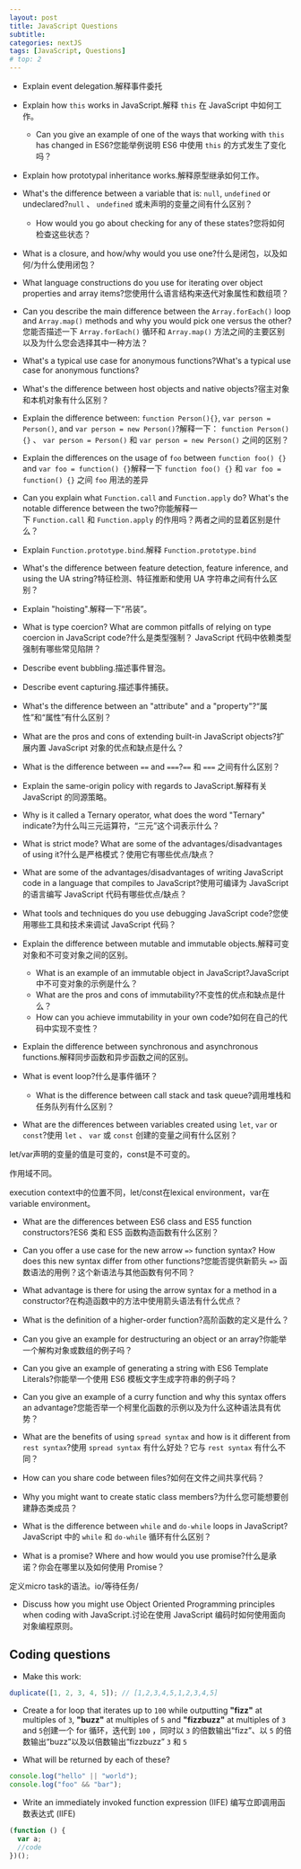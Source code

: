 ```yaml
---
layout: post
title: JavaScript Questions
subtitle:
categories: nextJS
tags: [JavaScript, Questions]
# top: 2
---
```


- Explain event delegation.解释事件委托



- Explain how `this` works in JavaScript.解释 `this` 在 JavaScript 中如何工作。
  - Can you give an example of one of the ways that working with `this` has changed in ES6?您能举例说明 ES6 中使用 `this` 的方式发生了变化吗？
  
  
- Explain how prototypal inheritance works.解释原型继承如何工作。



- What's the difference between a variable that is: `null`, `undefined` or undeclared?`null` 、 `undefined` 或未声明的变量之间有什么区别？
  - How would you go about checking for any of these states?您将如何检查这些状态？
  
  
- What is a closure, and how/why would you use one?什么是闭包，以及如何/为什么使用闭包？



- What language constructions do you use for iterating over object properties and array items?您使用什么语言结构来迭代对象属性和数组项？



- Can you describe the main difference between the `Array.forEach()` loop and `Array.map()` methods and why you would pick one versus the other?您能否描述一下 `Array.forEach()` 循环和 `Array.map()` 方法之间的主要区别以及为什么您会选择其中一种方法？



- What's a typical use case for anonymous functions?What's a typical use case for anonymous functions?



- What's the difference between host objects and native objects?宿主对象和本机对象有什么区别？



- Explain the difference between: `function Person(){}`, `var person = Person()`, and `var person = new Person()`?解释一下： `function Person(){}` 、 `var person = Person()` 和 `var person = new Person()` 之间的区别？



- Explain the differences on the usage of `foo` between `function foo() {}` and `var foo = function() {}`解释一下 `function foo() {}` 和 `var foo = function() {}` 之间 `foo` 用法的差异



- Can you explain what `Function.call` and `Function.apply` do? What's the notable difference between the two?你能解释一下 `Function.call` 和 `Function.apply` 的作用吗？两者之间的显着区别是什么？



- Explain `Function.prototype.bind`.解释 `Function.prototype.bind`



- What's the difference between feature detection, feature inference, and using the UA string?特征检测、特征推断和使用 UA 字符串之间有什么区别？



- Explain "hoisting".解释一下“吊装”。



- What is type coercion? What are common pitfalls of relying on type coercion in JavaScript code?什么是类型强制？ JavaScript 代码中依赖类型强制有哪些常见陷阱？



- Describe event bubbling.描述事件冒泡。



- Describe event capturing.描述事件捕获。



- What's the difference between an "attribute" and a "property"?“属性”和“属性”有什么区别？



- What are the pros and cons of extending built-in JavaScript objects?扩展内置 JavaScript 对象的优点和缺点是什么？



- What is the difference between `==` and `===`?`==` 和 `===` 之间有什么区别？



- Explain the same-origin policy with regards to JavaScript.解释有关 JavaScript 的同源策略。



- Why is it called a Ternary operator, what does the word "Ternary" indicate?为什么叫三元运算符，“三元”这个词表示什么？



- What is strict mode? What are some of the advantages/disadvantages of using it?什么是严格模式？使用它有哪些优点/缺点？



- What are some of the advantages/disadvantages of writing JavaScript code in a language that compiles to JavaScript?使用可编译为 JavaScript 的语言编写 JavaScript 代码有哪些优点/缺点？



- What tools and techniques do you use debugging JavaScript code?您使用哪些工具和技术来调试 JavaScript 代码？



- Explain the difference between mutable and immutable objects.解释可变对象和不可变对象之间的区别。
  - What is an example of an immutable object in JavaScript?JavaScript 中不可变对象的示例是什么？
  - What are the pros and cons of immutability?不变性的优点和缺点是什么？
  - How can you achieve immutability in your own code?如何在自己的代码中实现不变性？
  
  
- Explain the difference between synchronous and asynchronous functions.解释同步函数和异步函数之间的区别。



- What is event loop?什么是事件循环？
  - What is the difference between call stack and task queue?调用堆栈和任务队列有什么区别？
  
  
- What are the differences between variables created using `let`, `var` or `const`?使用 `let` 、 `var` 或 `const` 创建的变量之间有什么区别？

let/var声明的变量的值是可变的，const是不可变的。

作用域不同。

execution context中的位置不同，let/const在lexical environment，var在variable environment。



- What are the differences between ES6 class and ES5 function constructors?ES6 类和 ES5 函数构造函数有什么区别？



- Can you offer a use case for the new arrow `=>` function syntax? How does this new syntax differ from other functions?您能否提供新箭头 `=>` 函数语法的用例？这个新语法与其他函数有何不同？



- What advantage is there for using the arrow syntax for a method in a constructor?在构造函数中的方法中使用箭头语法有什么优点？



- What is the definition of a higher-order function?高阶函数的定义是什么？



- Can you give an example for destructuring an object or an array?你能举一个解构对象或数组的例子吗？



- Can you give an example of generating a string with ES6 Template Literals?你能举一个使用 ES6 模板文字生成字符串的例子吗？



- Can you give an example of a curry function and why this syntax offers an advantage?您能否举一个柯里化函数的示例以及为什么这种语法具有优势？



- What are the benefits of using `spread syntax` and how is it different from `rest syntax`?使用 `spread syntax` 有什么好处？它与 `rest syntax` 有什么不同？



- How can you share code between files?如何在文件之间共享代码？



- Why you might want to create static class members?为什么您可能想要创建静态类成员？



- What is the difference between `while` and `do-while` loops in JavaScript?JavaScript 中的 `while` 和 `do-while` 循环有什么区别？



- What is a promise? Where and how would you use promise?什么是承诺？你会在哪里以及如何使用 Promise？

定义micro task的语法。io/等待任务/

- Discuss how you might use Object Oriented Programming principles when coding with JavaScript.讨论在使用 JavaScript 编码时如何使用面向对象编程原则。



## Coding questions

- Make this work:

```javascript
duplicate([1, 2, 3, 4, 5]); // [1,2,3,4,5,1,2,3,4,5]
```

- Create a for loop that iterates up to `100` while outputting **"fizz"** at multiples of `3`, **"buzz"** at multiples of `5` and **"fizzbuzz"** at multiples of `3` and `5`创建一个 for 循环，迭代到 `100` ，同时以 `3` 的倍数输出“fizz”、以 `5` 的倍数输出“buzz”以及以倍数输出“fizzbuzz” `3` 和 `5`



- What will be returned by each of these?

```javascript
console.log("hello" || "world");
console.log("foo" && "bar");
```

- Write an immediately invoked function expression (IIFE) 编写立即调用函数表达式 (IIFE)

```javascript
(function () {
  var a;
  //code
})();
```
